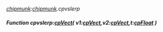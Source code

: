_[chipmunk](../../modules/chipmunk/chipmunk-module.md):[chipmunk](../../modules/chipmunk/chipmunk-module.md).cpvslerp_
##### Function cpvslerp:[cpVect](../../modules/chipmunk/chipmunk-cpvect.md)( v1:[cpVect](../../modules/chipmunk/chipmunk-cpvect.md),v2:[cpVect](../../modules/chipmunk/chipmunk-cpvect.md),t:[cpFloat](../../modules/chipmunk/chipmunk-cpfloat.md) )
